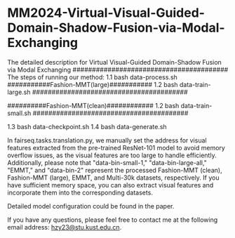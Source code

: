 # MM2024-Virtual-Visual-Guided-Domain-Shadow-Fusion-via-Modal-Exchanging
The detailed description for Virtual Visual-Guided Domain-Shadow Fusion via Modal Exchanging
########################################
The steps of running our method:
1.1 bash data-process.sh
###########Fashion-MMT(large)###########
1.2 bash data-train-large.sh
########################################

##########Fashion-MMT(clean)############
1.2 bash data-train-small.sh
########################################

1.3 bash data-checkpoint.sh
1.4 bash data-generate.sh

In fairseq.tasks.translation.py, we manually set the address for visual features extracted from the pre-trained ResNet-101 model to avoid memory overflow issues, as the visual features are too large to handle efficiently. Additionally, please note that "data-bin-small-1," "data-bin-large-all," "EMMT," and "data-bin-2" represent the processed Fashion-MMT (clean), Fashion-MMT (large), EMMT, and Multi-30k datasets, respectively. If you have sufficient memory space, you can also extract visual features and incorporate them into the corresponding datasets. 

Detailed model configuration could be found in the paper.

If you have any questions, please feel free to contact me at the following email address: hzy23@stu.kust.edu.cn.

